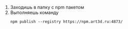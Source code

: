 
1. Заходишь в папку с npm пакетом
2. Выполняешь команду
   ```shell
   npm publish --registry https://npm.art3d.ru:4873/
   ```
